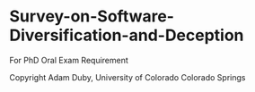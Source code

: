 # Survey-on-Software-Diversification-and-Deception
For PhD Oral Exam Requirement

Copyright Adam Duby, University of Colorado Colorado Springs
